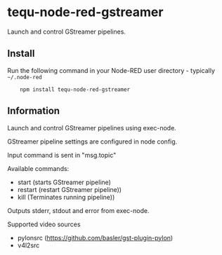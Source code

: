 tequ-node-red-gstreamer
=====================

Launch and control GStreamer pipelines.

## Install

Run the following command in your Node-RED user directory - typically `~/.node-red`

        npm install tequ-node-red-gstreamer

## Information

Launch and control GStreamer pipelines using exec-node.

GStreamer pipeline settings are configured in node config.

Input command is sent in "msg.topic"

Available commands:
- start (starts GStreamer pipeline)
- restart (restart GStreamer pipeline))
- kill (Terminates running pipeline))

Outputs stderr, stdout and error from exec-node.

Supported video sources
- pylonsrc (https://github.com/basler/gst-plugin-pylon)
- v4l2src
